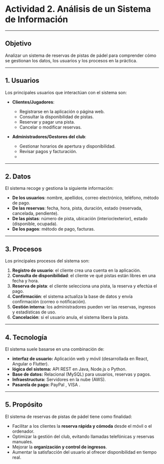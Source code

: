 # Actividad 2. Análisis de un Sistema de Información  

---

## Objetivo  
Analizar un sistema de reservas de pistas de pádel para comprender cómo se gestionan los datos, los usuarios y los procesos en la práctica.  

---

## 1. Usuarios  
Los principales usuarios que interactúan con el sistema son:  

- **Clientes/Jugadores**:  
  - Registrarse en la aplicación o página web.  
  - Consultar la disponibilidad de pistas.  
  - Reservar y pagar una pista.  
  - Cancelar o modificar reservas.  

- **Administradores/Gestores del club**:  
  - Gestionar horarios de apertura y disponibilidad.   
  - Revisar pagos y facturación.
  - 
---

## 2. Datos  
El sistema recoge y gestiona la siguiente información:  

- **De los usuarios**: nombre, apellidos, correo electrónico, teléfono, método de pago.  
- **De las reservas**: fecha, hora, pista, duración, estado (reservada, cancelada, pendiente).  
- **De las pistas**: número de pista, ubicación (interior/exterior), estado (disponible, ocupada).  
- **De los pagos**:  método de pago, facturas.  

---

## 3. Procesos  
Los principales procesos del sistema son:  

1. **Registro de usuario**: el cliente crea una cuenta en la aplicación.  
2. **Consulta de disponibilidad**: el cliente ve qué pistas están libres en una fecha y hora.  
3. **Reserva de pista**: el cliente selecciona una pista, la reserva y efectúa el pago.  
4. **Confirmación**: el sistema actualiza la base de datos y envía confirmación (correo o notificación).  
5. **Gestión interna**: los administradores pueden ver las reservas, ingresos y estadísticas de uso.  
6. **Cancelación**: si el usuario anula, el sistema libera la pista.  

---

## 4. Tecnología  
El sistema suele basarse en una combinación de:  

- **interfaz de usuario:** Aplicación web y móvil (desarrollada en React, Angular o Flutter).  
- **lógica del sistema:** API REST en Java, Node.js o Python.  
- **Base de datos:** Relacional (MySQL) para usuarios, reservas y pagos.  
- **Infraestructura:** Servidores en la nube (AWS).  
- **Pasarela de pago:**  PayPal , VISA .  

---

## 5. Propósito  
El sistema de reservas de pistas de pádel tiene como finalidad:  

- Facilitar a los clientes la **reserva rápida y cómoda** desde el móvil o el ordenador.  
- Optimizar la gestión del club, evitando llamadas telefónicas y reservas manuales.  
- Mejorar la **organización y control de ingresos**.  
- Aumentar la satisfacción del usuario al ofrecer disponibilidad en tiempo real.  





